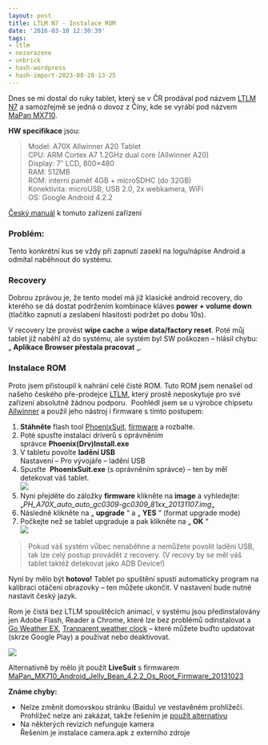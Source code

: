 ```yaml
---
layout: post
title: LTLM N7 - Instalace ROM
date: '2016-03-10 12:30:39'
tags:
- ltlm
- nezarazene
- unbrick
- hash-wordpress
- hash-import-2023-08-28-13-25
---
```


Dnes se mi dostal do ruky tablet, který se v ČR prodával pod názvem [LTLM N7](https://www.alza.cz/ltlm-d7-d2040780.htm#alternativy)&nbsp;a&nbsp;samozřejmě se jedná o dovoz z Číny, kde se vyrábí pod názvem [MaPan MX710](http://www.maixin-china.net/software/MX710.html).

**HW specifikace** jsou:

> Model: A70X Allwinner A20 Tablet  
> CPU: ARM Cortex A7 1.2GHz dual core (Allwinner A20)  
> Display: 7″ LCD, 800×480  
> RAM: 512MB  
> ROM: interní paměť 4GB + microSDHC (do 32GB)  
> Konektivita: microUSB, USB 2.0, 2x webkamera, WiFi  
> OS: Google Android 4.2.2

[Český manuál](https://drive.google.com/file/d/0B3aDgwyDZ8ObU0Zxb2JpTTJWdnM/view?usp=sharing) k tomuto zařízení zařízení

### Problém:

Tento konkrétní kus se vždy při zapnutí zasekl na logu/nápise Android a odmítal naběhnout do systému.

### Recovery

Dobrou zprávou je, že tento model má již klasické android recovery, do kterého se dá dostat podržením kombinace kláves **power + volume down** (tlačítko zapnutí a zeslabení hlasitosti podržet po dobu 10s).

V recovery lze provést **wipe cache** a **wipe data/factory reset**. Poté můj tablet již naběhl až do systému, ale systém byl SW poškozen – hlásil chybu:  
„ **Aplikace Browser přestala pracovat** „.

### Instalace ROM

Proto jsem přistoupil k nahrání celé čisté ROM. Tuto ROM jsem nenašel od našeho českého pře-prodejce [LTLM](http://www.ltlm.cz/), který prostě neposkytuje pro své zařízení absolutně žádnou podporu.&nbsp;&nbsp;Poohlédl jsem se u výrobce chipsetu [Allwinner](http://www.allwinnertech.com/en/clq/processora/A20.html)&nbsp;a použil jeho nástroj i firmware s tímto postupem:

1. **Stáhněte** flash tool [PhoenixSuit](http://www.maxxx.cz/download/phoenixsuit-1-10/), [firmware](https://mega.nz/#!LgBhTCrK!Av7OPEHRJtImszz73JySQKh7eHRd8chZh71fl-PJr8k) a rozbalte.
2. Poté spusťte instalaci driverů s oprávněním správce&nbsp;**Phoenix(Drv)Install.exe**
3. V tabletu povolte **ladění USB**  
Nastavení – Pro vývojáře – ladění USB
4. Spusťte&nbsp; **PhoenixSuit.exe** (s oprávněním správce) – ten by měl detekovat váš tablet.  
 ![](http://192.168.20.2/wordpress/wp-content/uploads/2016/03/phoenixsuite.png)
5. Nyní přejděte do záložky **firmware** klikněte na **image** a vyhledejte:  
„_PH\_A70X\_auto\_auto\_gc0309-gc0309\_81xx\_20131107.img_„
6. Následně klikněte na „ **upgrade** “ a „ **YES** “ (format upgrade mode)
7. Počkejte než se tablet upgraduje a pak klikněte na „ **OK** “  
 ![](http://192.168.20.2/wordpress/wp-content/uploads/2016/03/phoenixsuite2.png)

> Pokud váš systém vůbec nenaběhne a nemůžete povolit ladění USB, tak lze celý postup provádět z recovery. (V recovy by se měl váš tablet taktéž detekovat jako ADB Device!)

Nyní by mělo být **hotovo!** Tablet po spuštění spustí automaticky program na kalibraci otáčení obrazovky – ten můžete ukončit. V nastavení bude nutné nastavit český jazyk.

Rom je čistá bez LTLM spouštěcích animací, v systému jsou předinstalovány jen Adobe Flash, Reader a Chrome, které lze bez problémů odinstalovat a [Go Weather EX](https://play.google.com/store/apps/details?id=com.gau.go.launcherex.gowidget.weatherwidget), [Tranparent weather clock](https://play.google.com/store/apps/details?id=com.droid27.transparentclockweather) – které můžete buďto updatovat (skrze Google Play) a používat nebo deaktivovat.

[![](http://192.168.20.2/wordpress/wp-content/uploads/2016/03/20160310_114627-scaled-1-577x1024-1-169x300.jpg)](http://192.168.20.2/wordpress/wp-content/uploads/2016/03/20160310_114627-scaled-1-577x1024-1.jpg)

Alternativně by mělo jít použít **LiveSuit** s firmwarem [MaPan\_MX710\_Android\_Jelly\_Bean\_4.2.2\_Os\_Root\_Firmware\_20131023](https://mega.nz/#!jppg2YZL!wTiijZ_1qF27SB1OIIG6OOhy2v4KgzWmSwBaEhPy0Aw)

**Známe chyby:**

- Nelze změnit domovskou stránku (Baidu) ve vestavěném prohlížeči.  
Prohlížeč nelze ani zakázat, takže řešením je [použít alternativu](https://play.google.com/store/search?q=browser&c=apps&docType=1&sp=CAFiCQoHYnJvd3NlcnoFGADAAQKKAQIIAQ%3D%3D:S:ANO1ljLt524)
- Na některých revizích nefunguje kamera  
Řešením je instalace&nbsp;camera.apk z externího zdroje
<!--kg-card-end: html-->